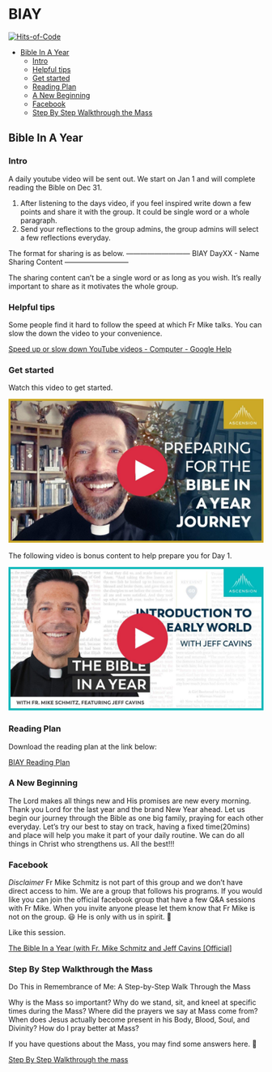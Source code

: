# BIAY

[![Hits-of-Code](https://hitsofcode.com/github/linusjf/BIAY?branch=main)](https://hitsofcode.com/github/linusjf/BIAY/view?branch=main)

<!-- vim-markdown-toc GFM -->

* [Bible In A Year](#bible-in-a-year)
  * [Intro](#intro)
  * [Helpful tips](#helpful-tips)
  * [Get started](#get-started)
  * [Reading Plan](#reading-plan)
  * [A New Beginning](#a-new-beginning)
  * [Facebook](#facebook)
  * [Step By Step Walkthrough the Mass](#step-by-step-walkthrough-the-mass)

<!-- vim-markdown-toc -->

## Bible In A Year

### Intro

A daily youtube video will be sent out.
We start on Jan 1 and will complete reading the Bible on Dec 31.

1. After listening to the days video, if you feel inspired write down a few points and share it with the group. It could be single word or a whole paragraph.
2. Send your reflections to the group admins, the group admins will select a few reflections everyday.

The format for sharing is as below.
—————————
BIAY
DayXX - Name
Sharing Content
—————————

The sharing content can’t be a single word or as long as you wish.
It’s really important to share as it motivates the whole group.

### Helpful tips

Some people find it hard to follow the speed at which Fr Mike talks.
You can slow the down the video to your convenience.

[Speed up or slow down YouTube videos - Computer - Google Help](https://g.co/kgs/2242tTx)

### Get started

Watch this video to get started.

[![Preparing for Bible In a Year Journey w/ Fr. Mike Schmitz](https://raw.githubusercontent.com/linusjf/BIAY/main/preparing.jpg)](https://youtu.be/qvROgfajuMY "Preparing for Bible in a Year Journey w/ Fr. Mike Schmitz")

The following video is bonus content to help prepare you for Day 1.

[![Introduction to the Early World (with Jeff Cavins)](https://raw.githubusercontent.com/linusjf/BIAY/main/introtoearlyworld.jpg)](https://youtu.be/P_bo2GubC9g "Introduction to the Early World")

### Reading Plan

Download the reading plan at the link below:

[BIAY Reading Plan](https://raw.githubusercontent.com/linusjf/BIAY/main/BIAYReadingPlan.pdf)

### A New Beginning

The Lord makes all things new and His promises are new every morning. Thank you Lord for the last year and the brand New Year ahead.
Let us begin our journey through the Bible as one big family, praying for each other everyday. Let’s try our best to stay on track, having a fixed time(20mins) and place will help you make it part of your daily routine. We can do all things in Christ who strengthens us. All the best!!!

### Facebook

*Disclaimer* Fr Mike Schmitz is not part of this group and we don’t have direct access to him. We are a group that follows his programs. If you would like you can join the official facebook group that have a few Q&A sessions with Fr Mike. When you invite anyone please let them know that Fr Mike is not on the group. 😃 He is only with us in spirit. 🙏

Like this session.

[The Bible In a Year (with Fr. Mike Schmitz and Jeff Cavins \[Official\]](https://www.facebook.com/groups/ascensioncatholic/permalink/1354591171863758/?mibextid=W9rl1R)

### Step By Step Walkthrough the Mass

Do This in Remembrance of Me: A Step-by-Step Walk Through the Mass

Why is the Mass so important? Why do we stand, sit, and kneel at specific times during the Mass? Where did the prayers we say at Mass come from? When does Jesus actually become present in his Body, Blood, Soul, and Divinity? How do I pray better at Mass?

If you have questions about the Mass, you may find some answers here. 🙏

[Step By Step Walkthrough the mass](https://www.eucharisticrevival.org/step-by-step-walk-through-the-mass)
